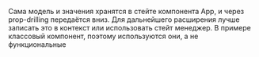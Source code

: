 Сама модель и значения хранятся в стейте компонента App, и через prop-drilling передаётся вниз. Для дальнейшего расширения лучше записать это в контекст или использовать стейт менеджер.
В примере классовый компонент, поэтому используются они, а не функциональные
